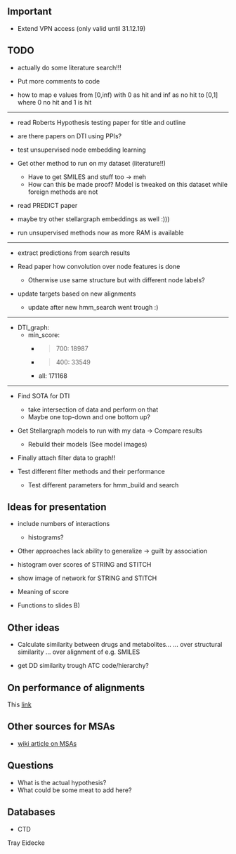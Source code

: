 ## Important

- Extend VPN access (only valid until 31.12.19)

## TODO

- actually do some literature search!!!

- Put more comments to code

- how to map e values from [0,inf) with 0 as hit and inf as no hit to [0,1] where 0 no hit and 1 is hit

---------------------------------------------------
- read Roberts Hypothesis testing paper for title and outline

- are there papers on DTI using PPIs?

- test unsupervised node embedding learning
- Get other method to run on my dataset (literature!!)
  - Have to get SMILES and stuff too -> meh
  - How can this be made proof? Model is tweaked on this dataset while foreign methods are not

- read PREDICT paper
- maybe try other stellargraph embeddings as well :)))

- run unsupervised methods now as more RAM is available

----------------------------------------------------

- extract predictions from search results

- Read paper how convolution over node features is done
  - Otherwise use same structure but with different node labels?

- update targets based on new alignments
  - update after new hmm\_search went trough :)

---------------------------------------------------
- DTI\_graph:
  - min\_score:
    - > 700: 18987
    - > 400: 33549
    - all: 171168

---------------------------------------------------

- Find SOTA for DTI
  - take intersection of data and perform on that
  - Maybe one top-down and one bottom up?

- Get Stellargraph models to run with my data -> Compare results
  - Rebuild their models (See model images)

- Finally attach filter data to graph!!

- Test different filter methods and their performance
  - Test different parameters for hmm\_build and search 




## Ideas for presentation

- include numbers of interactions
  - histograms?
- Other approaches lack ability to generalize -> guilt by association

- histogram over scores of STRING and STITCH
- show image of network for STRING and STITCH
- Meaning of score 
- Functions to slides B)


## Other ideas

- Calculate similarity between drugs and metabolites...
	... over structural similarity
	... over alignment of e.g. SMILES

- get DD similarity trough ATC code/hierarchy?

## On performance of alignments

This [link](https://www.ebi.ac.uk/Tools/msa/)

## Other sources for MSAs

- [wiki article on MSAs](https://en.wikipedia.org/wiki/List_of_sequence_alignment_software#Multiple_sequence_alignment)

## Questions



- What is the actual hypothesis? 
- What could be some meat to add here?
## Databases

- CTD

Tray Eidecke

